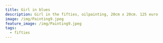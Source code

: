 ```yaml
---
title: Girl in blues
description: Girl in the fifties, oilpainting, 20cm x 20cm. 125 euro
image: /img/Painting9.jpeg
feature_image: /img/Painting9.jpeg
tags:
  - fifties
---
```

